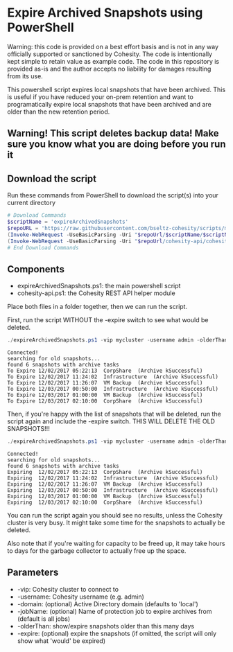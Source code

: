 # Expire Archived Snapshots using PowerShell

Warning: this code is provided on a best effort basis and is not in any way officially supported or sanctioned by Cohesity. The code is intentionally kept simple to retain value as example code. The code in this repository is provided as-is and the author accepts no liability for damages resulting from its use.

This powershell script expires local snapshots that have been archived. This is useful if you have reduced your on-prem retention and want to programatically expire local snapshots that have been archived and are older than the new retention period.

## Warning! This script deletes backup data! Make sure you know what you are doing before you run it

## Download the script

Run these commands from PowerShell to download the script(s) into your current directory

```powershell
# Download Commands
$scriptName = 'expireArchivedSnapshots'
$repoURL = 'https://raw.githubusercontent.com/bseltz-cohesity/scripts/master/powershell'
(Invoke-WebRequest -UseBasicParsing -Uri "$repoUrl/$scriptName/$scriptName.ps1").content | Out-File "$scriptName.ps1"; (Get-Content "$scriptName.ps1") | Set-Content "$scriptName.ps1"
(Invoke-WebRequest -UseBasicParsing -Uri "$repoUrl/cohesity-api/cohesity-api.ps1").content | Out-File cohesity-api.ps1; (Get-Content cohesity-api.ps1) | Set-Content cohesity-api.ps1
# End Download Commands
```

## Components

* expireArchivedSnapshots.ps1: the main powershell script
* cohesity-api.ps1: the Cohesity REST API helper module

Place both files in a folder together, then we can run the script.

First, run the script WITHOUT the -expire switch to see what would be deleted.

```powershell
./expireArchivedSnapshots.ps1 -vip mycluster -username admin -olderThan 365
```

```text
Connected!
searching for old snapshots...
found 6 snapshots with archive tasks
To Expire 12/02/2017 05:22:13  CorpShare  (Archive kSuccessful)
To Expire 12/02/2017 11:24:02  Infrastructure  (Archive kSuccessful)
To Expire 12/02/2017 11:26:07  VM Backup  (Archive kSuccessful)
To Expire 12/03/2017 00:50:00  Infrastructure  (Archive kSuccessful)
To Expire 12/03/2017 01:00:00  VM Backup  (Archive kSuccessful)
To Expire 12/03/2017 02:10:00  CorpShare  (Archive kSuccessful)
```

Then, if you're happy with the list of snapshots that will be deleted, run the script again and include the -expire switch. THIS WILL DELETE THE OLD SNAPSHOTS!!!

```powershell
./expireArchivedSnapshots.ps1 -vip mycluster -username admin -olderThan 365 -expire
```

```text
Connected!
searching for old snapshots...
found 6 snapshots with archive tasks
Expiring  12/02/2017 05:22:13  CorpShare  (Archive kSuccessful)
Expiring  12/02/2017 11:24:02  Infrastructure  (Archive kSuccessful)
Expiring  12/02/2017 11:26:07  VM Backup  (Archive kSuccessful)
Expiring  12/03/2017 00:50:00  Infrastructure  (Archive kSuccessful)
Expiring  12/03/2017 01:00:00  VM Backup  (Archive kSuccessful)
Expiring  12/03/2017 02:10:00  CorpShare  (Archive kSuccessful)
```

You can run the script again you should see no results, unless the Cohesity cluster is very busy. It might take some time for the snapshots to actually be deleted.

Also note that if you're waiting for capacity to be freed up, it may take hours to days for the garbage collector to actually free up the space.

## Parameters

* -vip: Cohesity cluster to connect to
* -username: Cohesity username (e.g. admin)
* -domain: (optional) Active Directory domain (defaults to 'local')
* -jobName: (optional) Name of protection job to expire archives from (default is all jobs)
* -olderThan: show/expire snapshots older than this many days
* -expire: (optional) expire the snapshots (if omitted, the script will only show what 'would' be expired)
